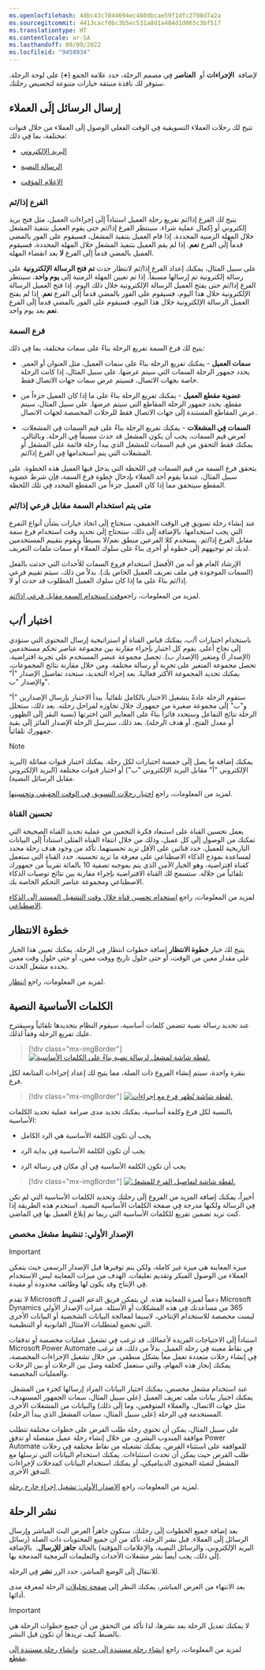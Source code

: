 ```yaml
---
ms.openlocfilehash: 4dbc43c7044694ec460dbcae59f1dfc2708d7a2a
ms.sourcegitcommit: 4413cacf0bc3b5ec531a8d1a484d1d065c3bf517
ms.translationtype: HT
ms.contentlocale: ar-SA
ms.lasthandoff: 09/09/2022
ms.locfileid: "9458934"
---
```

لإضافة  **الإجراءات** أو  **العناصر** فِي مصمم الرحلة، حدد علامة الجمع (**+**) على لوحة الرحلة. ستوفر لك نافذة منبثقة خيارات متنوعة لتخصيص رحلتك.

## <a name="send-messages-to-customers"></a>إرسال الرسائل إلَى العملاء

تتيح لك رحلات العملاء التسويقية فِي الوقت الفعلي الوصول إلَى العملاء من خلال قنوات مختلفة، بما فِي ذلك:

-   [البريد الإلكتروني](/dynamics365/marketing/real-time-marketing-email/?azure-portal=true)

-   [الرسالة النصية](/dynamics365/marketing/real-time-marketing-outbound-text-messaging/?azure-portal=true)

-   [الإعلام المؤقت](/dynamics365/marketing/real-time-marketing-push-notifications/?azure-portal=true)

### <a name="ifthen-branch"></a>الفرع إذا/ثم

يتيح لك الفرع إذا/ثم تفريع رحلة العميل استناداً إلَى إجراءات العميل، مثل فتح بريد إلكتروني أو إكمال عملية شراء. سينتظر الفرع إذا/ثم حتى يقوم العميل بتنفيذ المشغل خلال المهلة الزمنية المحددة. إذا قام العميل بتنفيذ المشغل، فسيقوم على الفور بالمضي قدماً إلَى الفرع **نعم**. إذا لم يقم العميل بتنفيذ المشغل خلال المهلة المحددة، فسيقوم العميل بالمضي قدماً إلَى الفرع **لا** بعد انقضاء المهلة.

على سبيل المثال، يمكنك إعداد الفرع إذا/ثم لانتظار حدث **تم فتح الرسالة الإلكترونية‬** على رسالة إلكترونية تم إرسالها مسبقاً. إذا تم تعيين المهلة الزمنية إلى **يوم واحد**، سينتظر الفرع إذا/ثم حتى يفتح العميل الرسالة الإلكترونية خلال ذلك اليوم. إذا فتح العميل الرسالة الإلكترونية خلال هذا اليوم، فسيقوم على الفور بالمضي قدماً إلَى الفرع **نعم**.
إذا لم يفتح العميل الرسالة الإلكترونية خلال هذا اليوم، فسيقوم على الفور بالمضي قدماً إلَى الفرع **نعم** بعد يوم واحد.

### <a name="attribute-branch"></a>فرع السمة

يتيح لك فرع السمة تفريع الرحلة بناءً على سمات مختلفة، بما فِي ذلك:

-   **سمات العميل** - يمكنك تفريع الرحلة بناءً على سمات العميل، مثل العنوان أو العمر. يحدد جمهور الرحلة السمات التي سيتم عرضها. على سبيل المثال، إذا كانت الرحلة خاصة بجهات الاتصال، فسيتم عرض سمات جهات الاتصال فقط.

-   **عضوية مقطع العميل** - يمكنك تفريع الرحلة بناءً على ما إذا كان العميل جزءاً من مقطع. يحدد جمهور الرحلة المقاطع التي سيتم عرضها. على سبيل المثال، سيتم عرض المقاطع المستندة إلَى جهات الاتصال فقط للرحلات المخصصة لجهات الاتصال.

-   **السمات فِي المشغلات** - يمكنك تفريع الرحلة بناءً على قيم السمات فِي المشغلات. لعرض قيم السمات، يجب أن يكون المشغل قد حدث مسبقاً فِي الرحلة. وبالتالي، يمكنك فقط التحقق من قيم السمات للمشغل الذي يبدأ رحلة قائمة على المشغل أو المشغلات التي يتم استخدامها فِي الفرع إذا/ثم.

يتحقق فرع السمة من قيم السمات فِي اللحظة التي يدخل فيها العميل هذه الخطوة. على سبيل المثال، عندما يقوم أحد العملاء بإدخال خطوة فرع السمة، فإن شرط عضوية المقطع سيتحقق مما إذا كان العميل جزءاً من المقطع المحدد فِي تلك اللحظة.

### <a name="when-to-use-attribute-vs-ifthen-branches"></a>متى يتم استخدام السمة مقابل فرعي إذا/ثم

عند إنشاء رحلة تسويق فِي الوقت الحقيقي، ستحتاج إلَى اتخاذ خيارات بشأن أنواع التفرع التي يجب استخدامها. بالإضافة إلَى ذلك، ستحتاج إلَى تحديد وقت استخدام فرع سمة مقابل الفرع إذا/ثم. يستخدم كلا الفرعين منطق نعم/لا بسيطاً ويقوم بتقييم المستخدمين لديك ثم توجيههم إلَى خطوة أو أخرى بناءً على سلوك العملاء أو سمات ملفات التعريف.

الإرشاد العام هو أنه من الأفضل استخدام فروع السمات للأحداث التي حدثت بالفعل (السمات الموجودة فِي ملف تعريف العميل الخاص بك).
بدلاً من ذلك، سيتم تقييم فرعي إذا/ثم بناءً على ما إذا كان سلوك العميل المطلوب قد حدث أو لا.

لمزيد من المعلومات، راجع[وقت استخدام السمة مقابل فرعي إذا/ثم](/dynamics365/marketing/real-time-marketing-branches/?azure-portal=true).

## <a name="ab-test"></a>اختبار أ/ب

باستخدام اختبارات أ/ب، يمكنك قياس القناة أو استراتيجية إرسال المحتوى التي ستؤدي إلَى نجاح أعلى. يقوم كل اختبار بإجراء مقارنة بين مجموعة عناصر تحكم مستخدمين (الإصدار أ) ومتغير (الإصدار ب). تحصل مجموعة عنصر المستخدم على تجربة افتراضية. تحصل مجموعة المتغير على تجربة أو رسالة مختلفة. ومن خلال مقارنة نتائج المجموعات، يمكنك تحديد المجموعة الأكثر فعاليةً. بعد إجراء التحديد، ستحدد تفاصيل الإصدار "أ" والإصدار "ب".

ستقوم الرحلة عادةً بتشغيل الاختبار بالكامل تلقائياً. يبدأ الاختبار بإرسال الإصدارين "أ" و"ب" إلَى مجموعة صغيرة من جمهورك خلال تجاوزه لمراحل رحلته. بعد ذلك، ستحلل الرحلة نتائج التفاعل وستحدد فائزاً بناءً على المعايير التي اخترتها (نسبة النقر إلَى الظهور، أو معدل الفتح، أو هدف الرحلة). بعد ذلك، سترسل الرحلة الإصدار الفائز إلَى بقية جمهورك تلقائياً.

> [!NOTE]
> يمكنك إضافة ما يصل إلَى خمسة اختبارات لكل رحلة. يمكنك اختبار قنوات مماثلة (البريد الإلكتروني "أ" مقابل البريد الإلكتروني "ب") أو اختبار قنوات مختلفة (البريد الإلكتروني مقابل الرسائل النصية).

لمزيد من المعلومات، راجع [اختبار رحلات التسويق فِي الوقت الحقيقي وتحسينها](/dynamics365/marketing/real-time-marketing-experimentation/?azure-portal=true).

### <a name="channel-optimization"></a>تحسين القناة

يعمل تحسين القناة على استبعاد فكرة التخمين من عملية تحديد القناة الصحيحة التي تمكنك من الوصول إلَى كل عميل، وذلك من خلال انتقاء القناة المثلى استناداً إلَى البيانات التاريخية للعميل. حدد قناتين على الأقل تريد تحسينهما. تأكد من وجود هدف رحلة محدد لمساعدة نموذج الذكاء الاصطناعي على معرفة ما تريد تحسينه. حدد القناة التي ستعمل كقناة افتراضية، وهو الخيار *الآمن* الذي يتم بموجبه تصفية 10 بالمائة تقريباً من جمهورك تلقائياً من خلاله. ستسمح لك القناة الافتراضية بإجراء مقارنة بين نتائج توصيات الذكاء الاصطناعي ومجموعة عناصر التحكم الخاصة بك.

لمزيد من المعلومات، راجع [استخدام تحسين قناة خلال وقت التشغيل المستند إلَى الذكاء الاصطناعي](/dynamics365/marketing/real-time-marketing-channel-optimization/?azure-portal=true).

## <a name="wait-step"></a>خطوة الانتظار

يتيح لك خيار **خطوة الانتظار** إضافة خطوات انتظار فِي الرحلة. يمكنك تعيين هذا الخيار على مقدار معين من الوقت، أو حتى حلول تاريخ ووقت معين، أو حتى حلول وقت معين يحدده مشغل الحدث.

لمزيد من المعلومات، راجع [انتظار](/dynamics365/marketing/real-time-marketing-tile-reference?azure-portal=true?azure-portal=true#wait).

## <a name="text-keywords"></a>الكلمات الأساسية النصية

عند تحديد رسالة نصية تتضمن كلمات أساسية، سيقوم النظام بتحديدها تلقائياً وسيقترح عليك تفريع الرحلة وفقاً لذلك.

> [!div class="mx-imgBorder"]
> [![لقطة شاشة لمشغل لرسالة نصية بناءً على الكلمات الأساسية.](../media/keywords-journey.png)](../media/keywords-journey.png#lightbox)

بنقرة واحدة، سيتم إنشاء الفروع ذات الصلة، مما يتيح لك إعداد إجراءات المتابعة لكل فرع.

> [!div class="mx-imgBorder"]
> [![لقطة شاشة تُظهر فرع مع إجراءات.](../media/branch.png)](../media/branch.png#lightbox)

بالنسبة لكل فرع وكلمة أساسية، يمكنك تحديد مدى صرامة عملية تحديد الكلمات الأساسية:

- يجب أن تكون الكلمة الأساسية هي الرد الكامل

- يجب أن تكون الكلمة الأساسية فِي بداية الرد

-  يجب أن تكون الكلمة الأساسية فِي أي مكان فِي رسالة الرد

> [!div class="mx-imgBorder"]
> [![لقطة شاشة لتفاصيل الفرع للمشغل.](../media/details.png)](../media/details.png#lightbox)

أخيراً، يمكنك إضافة المزيد من الفروع إلَى رحلتك وتحديد الكلمات الأساسية التي لم تكن فِي الرسالة ولكنها مدرجة فِي صفحة الكلمات الأساسية النصية.
استخدم هذه الطريقة إذا كنت تريد تضمين تفريع للكلمات الأساسية التي ربما تم إبلاغ العميل بها فِي الماضي.

### <a name="preview-activate-a-custom-trigger"></a>الإصدار الأولي: تنشيط مشغل مخصص

> [!IMPORTANT]
> ميزة المعاينة هي ميزة غير كاملة، ولكن يتم توفيرها قبل الإصدار الرسمي حيث يتمكن العملاء من الوصول المبكر وتقديم تعليقات. الهدف من ميزات المعاينة ليس الاستخدام فِي الإنتاج وقد يكون لها وظائف محدودة أو مقيدة.

لا تقدم Microsoft دعماً لميزة المعاينة هذه. لن يتمكن فريق الدعم الفني لـ Microsoft Dynamics ‏365 من مساعدتك فِي هذه المشكلات أو الأسئلة.
ميزات الإصدار الأولي ليست مخصصة للاستخدام الإنتاجي، لاسيما لمعالجة البيانات الشخصية أو البيانات الأخرى التي تخضع لمتطلبات الامتثال القانونية أو التنظيمية.

استناداً إلَى الاحتياجات الفريدة لأعمالك، قد ترغب فِي تشغيل عمليات مخصصة أو تدفقات Microsoft Power Automate فِي نقاط معينة فِي رحلة العميل.
بدلاً من ذلك، قد ترغب فِي إنشاء رحلات متعددة تعمل معاً بشكل منطقي.
من خلال تشغيل الإجراءات المخصصة، يمكنك إنجاز هذه المهام، والتي ستعمل كحلقة وصل بين الرحلات أو بين الرحلات والعمليات المخصصة.

عند استخدام مشغل مخصص، يمكنك اختيار البيانات المراد إرسالها كجزء من المشغل. يمكنك اختيار بيانات ملف تعريف العميل (على سبيل المثال، سمات الجمهور المستهدف، مثل جهات الاتصال، والعملاء المتوقعين، وما إلَى ذلك) والبيانات من المشغلات الأخرى المستخدمة فِي الرحلة (على سبيل المثال، سمات المشغل الذي يبدأ الرحلة).

على سبيل المثال، يمكن أن تحتوي رحلة طلب القرض على خطوات مختلفة تتطلب موافقة المندوب البشري. من خلال إنشاء رحلة عميل منفصلة أو تدفق Power Automate للموافقة على استثناء القرض، يمكنك تشغيله من نقاط مختلفة فِي رحلات طلب القرض حيث يمكن أن تحدث استثناءات. يمكنك استخدام البيانات التي ترسلها مع المشغل لتعبئة المحتوى الديناميكي، أو يمكنك استخدام البيانات كمدخلات لإجراءات التدفق الأخرى.

لمزيد من المعلومات، راجع [الإصدار الأولي: تشغيل إجراء خارج رحلة](/dynamics365/marketing/real-time-marketing-custom-actions/?azure-portal=true).

## <a name="publish-the-journey"></a>نشر الرحلة

بعد إضافة جميع الخطوات إلَى رحلتك، ستكون جاهزاً العرض البث المباشر وإرسال الرسائل إلَى العملاء. قبل نشر الرحلة، تأكد من أن جميع المحتويات ذات الصلة (رسائل البريد الإلكتروني، والرسائل النصية، والإعلامات المؤقتة) بالحالة **جاهز للإرسال.**  بالإضافة إلَى ذلك، يجب أيضاً نشر مشغلات الأحداث والتعليمات البرمجية المدمجة بها.

للانتقال إلَى الوضع المباشر، حدد الزر **نشر** فِي الرحلة.

بعد الانتهاء من العرض المباشر، يمكنك النظر إلى [صفحة تحليلات](/dynamics365/marketing/real-time-marketing-analytics/?azure-portal=true) الرحلة لمعرفة مدى أدائها.

> [!IMPORTANT]
> لا يمكنك تعديل الرحلة بعد نشرها، لذا تأكد من التحقق من أن جميع خطوات الرحلة هي بالضبط كيف تريدها أن تكون قبل النشر.

لمزيد من المعلومات، راجع [إنشاء رحلة مستندة إلَى حدث](/dynamics365/marketing/real-time-marketing-event-based-journey/?azure-portal=true)  [وإنشاء رحلة مستندة إلَى مقطع](/dynamics365/marketing/real-time-marketing-segment-based-journey/?azure-portal=true).

